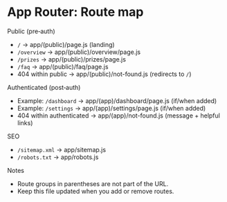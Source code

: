 # App Router: Route map

Public (pre‑auth)
- `/` → app/(public)/page.js (landing)
- `/overview` → app/(public)/overview/page.js
- `/prizes` → app/(public)/prizes/page.js
- `/faq` → app/(public)/faq/page.js
- 404 within public → app/(public)/not-found.js (redirects to `/`)

Authenticated (post‑auth)
- Example: `/dashboard` → app/(app)/dashboard/page.js (if/when added)
- Example: `/settings` → app/(app)/settings/page.js (if/when added)
- 404 within authenticated → app/(app)/not-found.js (message + helpful links)

SEO
- `/sitemap.xml` → app/sitemap.js
- `/robots.txt` → app/robots.js

Notes
- Route groups in parentheses are not part of the URL.
- Keep this file updated when you add or remove routes.
